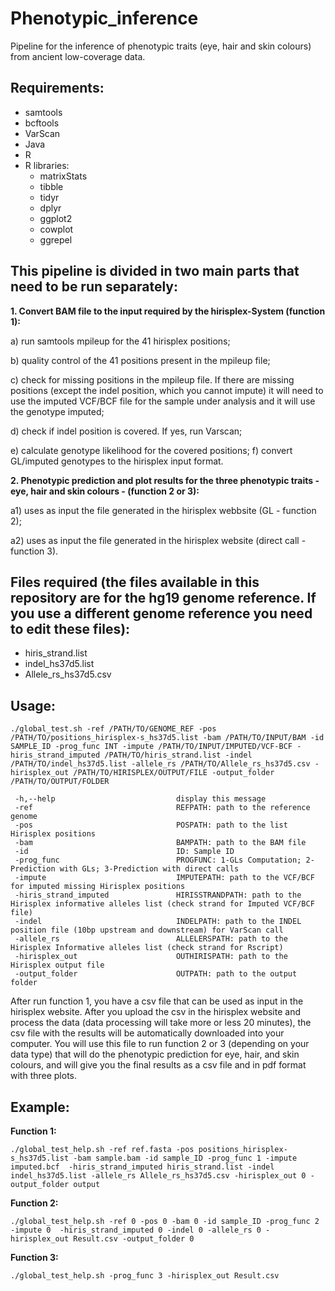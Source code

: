 # Phenotypic_inference

Pipeline for the inference of phenotypic traits (eye, hair and skin colours) from ancient low-coverage data.

**Requirements:**
-------------------------------------------------------------------------------------
* samtools
* bcftools
* VarScan
* Java
* R
* R libraries:
  * matrixStats
  * tibble
  * tidyr
  * dplyr
  * ggplot2
  * cowplot
  * ggrepel


**This pipeline is divided in two main parts that need to be run separately:**
-------------------------------------------------------------------------------------

**1. Convert BAM file to the input required by the hirisplex-System (function 1):**

  a) run samtools mpileup for the 41 hirisplex positions;
  
  b) quality control of the 41 positions present in the mpileup file;
  
  c) check for missing positions in the mpileup file. If there are missing positions (except the indel position, which you cannot impute) it will need to use the imputed VCF/BCF file for the sample under analysis and it will use the genotype imputed;
	
  d) check if indel position is covered. If yes, run Varscan;
	
  e) calculate genotype likelihood for the covered positions;
  f) convert GL/imputed genotypes to the hirisplex input format.

**2. Phenotypic prediction and plot results for the three phenotypic traits - eye, hair and skin colours - (function 2 or 3):**
	
  a1) uses as input the file generated in the hirisplex webbsite (GL - function 2);

  a2) uses as input the file generated in the hirisplex website (direct call - function 3).

**Files required (the files available in this repository are for the hg19 genome reference. If you use a different genome reference you need to edit these files):**
-------------------------------------------------------------------------------------
- hiris_strand.list
- indel_hs37d5.list
- Allele_rs_hs37d5.csv

**Usage:**
-------------------------------------------------------------------------------------
```
./global_test.sh -ref /PATH/TO/GENOME_REF -pos /PATH/TO/positions_hirisplex-s_hs37d5.list -bam /PATH/TO/INPUT/BAM -id SAMPLE_ID -prog_func INT -impute /PATH/TO/INPUT/IMPUTED/VCF-BCF -hiris_strand_imputed /PATH/TO/hiris_strand.list -indel /PATH/TO/indel_hs37d5.list -allele_rs /PATH/TO/Allele_rs_hs37d5.csv -hirisplex_out /PATH/TO/HIRISPLEX/OUTPUT/FILE -output_folder /PATH/TO/OUTPUT/FOLDER
 
 -h,--help                           display this message
 -ref                                REFPATH: path to the reference genome
 -pos                                POSPATH: path to the list Hirisplex positions
 -bam                                BAMPATH: path to the BAM file
 -id                                 ID: Sample ID
 -prog_func                          PROGFUNC: 1-GLs Computation; 2-Prediction with GLs; 3-Prediction with direct calls
 -impute                             IMPUTEPATH: path to the VCF/BCF for imputed missing Hirisplex positions
 -hiris_strand_imputed               HIRISSTRANDPATH: path to the Hirisplex informative alleles list (check strand for Imputed VCF/BCF file)
 -indel                              INDELPATH: path to the INDEL position file (10bp upstream and downstream) for VarScan call
 -allele_rs                          ALLELERSPATH: path to the Hirisplex Informative alleles list (check strand for Rscript)
 -hirisplex_out                      OUTHIRISPATH: path to the Hirisplex output file
 -output_folder                      OUTPATH: path to the output folder
```

After run function 1, you have a csv file that can be used as input in the hirisplex website. After you upload the csv in the hirisplex website and process the data (data processing will take more or less 20 minutes), the csv file with the results will be automatically downloaded into your computer. You will use this file to run function 2 or 3 (depending on your data type) that will do the phenotypic prediction for eye, hair, and skin colours, and will give you the final results as a csv file and in pdf format with three plots.

**Example:**
-------------------------------------------------------------------------------------

**Function 1:**
```
./global_test_help.sh -ref ref.fasta -pos positions_hirisplex-s_hs37d5.list -bam sample.bam -id sample_ID -prog_func 1 -impute imputed.bcf  -hiris_strand_imputed hiris_strand.list -indel indel_hs37d5.list -allele_rs Allele_rs_hs37d5.csv -hirisplex_out 0 -output_folder output
```

**Function 2:**
```
./global_test_help.sh -ref 0 -pos 0 -bam 0 -id sample_ID -prog_func 2 -impute 0  -hiris_strand_imputed 0 -indel 0 -allele_rs 0 -hirisplex_out Result.csv -output_folder 0
```

**Function 3:**
```
./global_test_help.sh -prog_func 3 -hirisplex_out Result.csv
```

